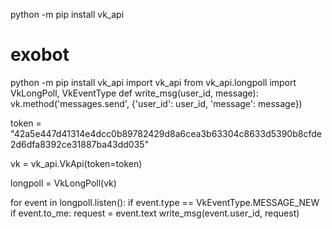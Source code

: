 python -m pip install vk_api
# exobot
python -m pip install vk_api
import vk_api
from vk_api.longpoll import VkLongPoll, VkEventType
def write_msg(user_id, message):
    vk.method('messages.send', {'user_id': user_id, 'message': message})

token = "42a5e447d41314e4dcc0b89782429d8a6cea3b63304c8633d5390b8cfde2d6dfa8392ce31887ba43dd035"

vk = vk_api.VkApi(token=token)

longpoll = VkLongPoll(vk)

for event in longpoll.listen():
    if event.type == VkEventType.MESSAGE_NEW
        if event.to_me:
            request = event.text
            write_msg(event.user_id, request)
